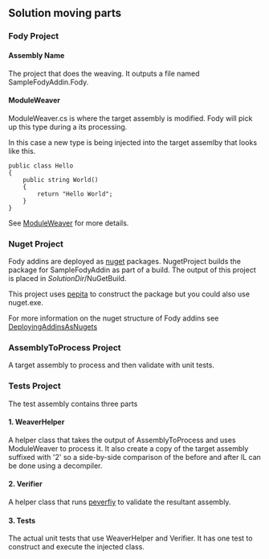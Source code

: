## Solution moving parts

### Fody Project

#### Assembly Name

The project that does the weaving. It outputs a file named SampleFodyAddin.Fody.

#### ModuleWeaver

ModuleWeaver.cs is where the target assembly is modified. Fody will pick up this type during a its processing.

In this case a new type is being injected into the target assemlby that looks like this.

	public class Hello
	{
	    public string World()
	    {
	        return "Hello World";
	    }
	}

See [ModuleWeaver](https://github.com/SimonCropp/Fody/wiki/ModuleWeaver)
 for more details.

### Nuget Project

Fody addins are deployed as [nuget](http://nuget.org/) packages. NugetProject builds the package for SampleFodyAddin as part of a build. The output of this project is placed in *SolutionDir*/NuGetBuild. 

This project uses  [pepita](https://code.google.com/p/pepita/) to construct the package but you could also use nuget.exe.

For more information on the nuget structure of Fody addins see [DeployingAddinsAsNugets](https://github.com/SimonCropp/Fody/wiki/DeployingAddinsAsNugets)


### AssemblyToProcess Project

A target assembly to process and then validate with unit tests.

### Tests  Project

The test assembly contains three parts

#### 1. WeaverHelper

A helper class that takes the output of  AssemblyToProcess and uses ModuleWeaver to process it. It also create a copy of the target assembly suffixed with '2' so a side-by-side comparison of the before and after IL can be done using a decompiler.

#### 2. Verifier

A helper class that runs [peverfiy](http://msdn.microsoft.com/en-us/library/62bwd2yd(v=vs.110).aspx) to validate the resultant assembly.

#### 3. Tests

The actual unit tests that use WeaverHelper and Verifier. It has one test to construct and execute the injected class.

